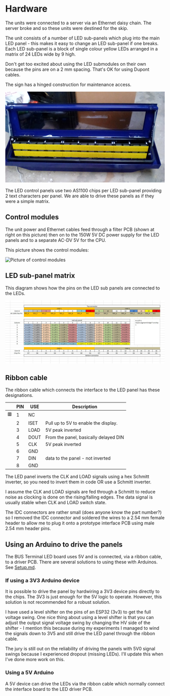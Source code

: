 # Hardware

The units were connected to a server via an Ethernet daisy chain. The server broke and so these units were destined for the skip.

The unit consists of a number of LED sub-panels which plug into the main LED panel - this makes it easy to change an LED sub-panel if one breaks. Each LED sub-panel is a block of single colour yellow LEDs arranged in a matrix of 24 LEDs wide by 9 high.

Don't get too excited about using the LED submodules on their own because the pins are on a 2 mm spacing. That's OK for using Dupont cables.

The sign has a hinged construction for maintenance access.

![Picture of unit](pics/Panel%20Opened%20for%20Maintenence.jpg)

The LED control panels use two AS1100 chips per LED sub-panel providing 2 text characters per panel. We are able to drive these panels as if they were a simple matrix.

## Control modules

The unit power and Ethernet cables feed through a filter PCB (shown at right on this picture) then on to the 150W 5V DC power supply for the LED panels and to a separate AC-DV 5V for the CPU.

This picture shows the control modules:

![Picture of control modules](pics/Control%20Modules.png)

## LED sub-panel matrix

This diagram shows how the pins on the LED sub panels are connected to the LEDs.

![Picture of LED Matrix](pics/LED%20matrix.jpg)

## Ribbon cable

The ribbon cable which connects the interface to the LED panel has these designations.

|| PIN | USE | Description |
| --- | --- | --- | --- |
| 🟥 | 1 | NC ||
|| 2 | ISET | Pull up to 5V to enable the display. |
|| 3 | LOAD | 5V peak inverted |
|| 4 | DOUT | From the panel, basically delayed DIN |
|| 5 | CLK | 5V peak inverted |
|| 6 | GND ||
|| 7 | DIN | data to the panel - not inverted |
|| 8 | GND ||

The LED panel inverts the CLK and LOAD signals using a hex Schmitt inverter, so you need to invert them in code OR use a Schmitt inverter.

I assume the CLK and LOAD signals are fed through a Schmitt to reduce noise as clocking is done on the rising/falling edges. The data signal is usually stable when CLK and LOAD switch state.

The IDC connectors are rather small (does anyone know the part number?) so I removed the IDC connector and soldered the wires to a 2.54 mm female header to allow me to plug it onto a prototype interface PCB using male 2.54 mm header pins.

## Using an Arduino to drive the panels

The BUS Terminal LED board uses 5V and is connected, via a ribbon cable, to a driver PCB. There are several solutions to using these with Arduinos. See [Setup.md](./Setup.md).

### If using a 3V3 Arduino device

It is possible to drive the panel by hardwiring a 3V3 device pins directly to the chips. The 3V3 is just enough for the 5V logic to operate. However, this solution is not recommended for a robust solution.

I have used a level shifter on the pins of an ESP32 (3v3) to get the full voltage swing. One nice thing about using a level shifter is that you can adjust the output signal voltage swing by changing the HV side of the shifter - I mention this because during my experiments I managed to wind the signals down to 3V5 and still drive the LED panel through the ribbon cable.

The jury is still out on the reliability of driving the panels with 5V0 signal swings because I experienced dropout (missing LEDs). I'll update this when I've done more work on this.

### Using a 5V Arduino

A 5V device can drive the LEDs via the ribbon cable which normally connect the interface board to the LED driver PCB.
